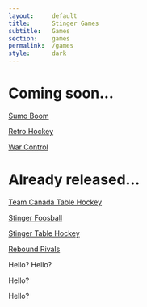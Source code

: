 ```yaml
---
layout:     default
title:      Stinger Games
subtitle:   Games
section:    games
permalink:  /games
style:      dark
---
```



# Coming soon...

[Sumo Boom](/sumoboom)

[Retro Hockey](/retrohockey)

[War Control](/warcontrol)

# Already released...

[Team Canada Table Hockey](http://stingertablehockey.com)

[Stinger Foosball](http://stingerfoosball.com)

[Stinger Table Hockey](http://stingertablehockey.com)

[Rebound Rivals](http://reboundrivals.com)


Hello?
Hello?

Hello?


Hello?

